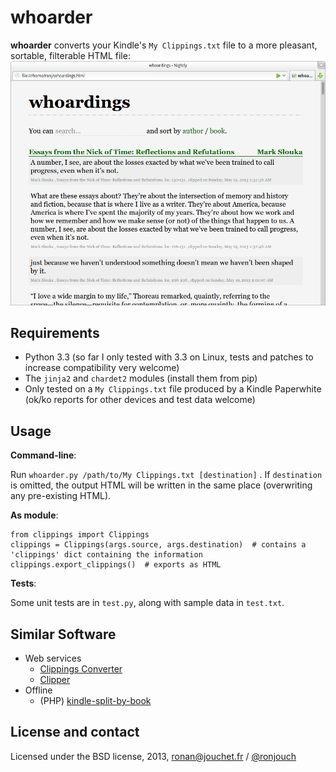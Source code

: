 whoarder
========

**whoarder** converts your Kindle's `My Clippings.txt` file to a more pleasant, sortable, filterable HTML file:
![Whoarder screenshot](whoarder-screenshot.png)

Requirements
------------

- Python 3.3 (so far I only tested with 3.3 on Linux, tests and patches to increase compatibility very welcome)
- The `jinja2` and `chardet2` modules (install them from pip)
- Only tested on a `My Clippings.txt` file produced by a Kindle Paperwhite (ok/ko reports for other devices and test data welcome)

Usage
--------------------

**Command-line**:

Run `whoarder.py /path/to/My Clippings.txt [destination]` . If `destination` is omitted, the output HTML will be written in the same place (overwriting any pre-existing HTML).

**As module**: 

    from clippings import Clippings
    clippings = Clippings(args.source, args.destination)  # contains a 'clippings' dict containing the information
    clippings.export_clippings()  # exports as HTML

**Tests**:

Some unit tests are in `test.py`, along with sample data in `test.txt`.

Similar Software
----------------

- Web services
    - [Clippings Converter](http://www.clippingsconverter.com/)
    - [Clipper](http://www.claybavor.com/clipper/)
- Offline
    - (PHP) [kindle-split-by-book](https://gist.github.com/elvisciotti/1783585)

License and contact
-------------------

Licensed under the BSD license, 2013, [ronan@jouchet.fr](mailto:ronan@jouchet.fr) / [@ronjouch](https://twitter.com/ronjouch)
